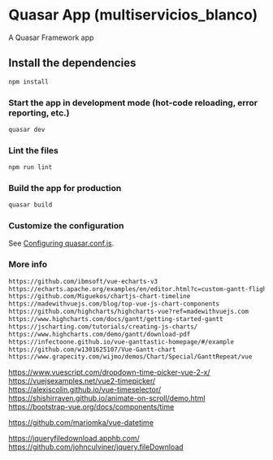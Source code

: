 # Quasar App (multiservicios_blanco)

A Quasar Framework app

## Install the dependencies
```bash
npm install
```

### Start the app in development mode (hot-code reloading, error reporting, etc.)
```bash
quasar dev
```

### Lint the files
```bash
npm run lint
```

### Build the app for production
```bash
quasar build
```

### Customize the configuration
See [Configuring quasar.conf.js](https://v1.quasar.dev/quasar-cli/quasar-conf-js).


### More info
```bash
https://github.com/ibmsoft/vue-echarts-v3
https://echarts.apache.org/examples/en/editor.html?c=custom-gantt-flight
https://github.com/Miguekos/chartjs-chart-timeline
https://madewithvuejs.com/blog/top-vue-js-chart-components
https://github.com/highcharts/highcharts-vue?ref=madewithvuejs.com
https://www.highcharts.com/docs/gantt/getting-started-gantt
https://jscharting.com/tutorials/creating-js-charts/
https://www.highcharts.com/demo/gantt/download-pdf
https://infectoone.github.io/vue-ganttastic-homepage/#/example
https://github.com/w1301625107/Vue-Gantt-chart
https://www.grapecity.com/wijmo/demos/Chart/Special/GanttRepeat/vue
```



https://www.vuescript.com/dropdown-time-picker-vue-2-x/
https://vuejsexamples.net/vue2-timepicker/
https://alexiscolin.github.io/vue-timeselector/
https://shishirraven.github.io/animate-on-scroll/demo.html
https://bootstrap-vue.org/docs/components/time

https://github.com/mariomka/vue-datetime

https://jqueryfiledownload.apphb.com/
https://github.com/johnculviner/jquery.fileDownload
